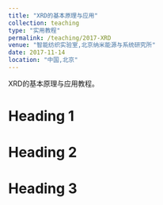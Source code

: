 ```yaml
---
title: "XRD的基本原理与应用"
collection: teaching
type: "实用教程"
permalink: /teaching/2017-XRD
venue: "智能纺织实验室,北京纳米能源与系统研究所"
date: 2017-11-14
location: "中国,北京"
---
```


XRD的基本原理与应用教程。

Heading 1
======

Heading 2
======

Heading 3
======
